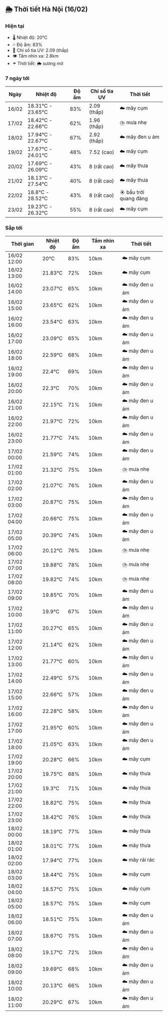 ## 🌦️ Thời tiết Hà Nội (16/02)

### Hiện tại

- 🌡️ Nhiệt độ: 20℃
- 💦 Độ ẩm: 83%
- 🌟 Chỉ số tia UV: 2.09 (thấp)
- 👁️ Tầm nhìn xa: 2.8km
- ☂️ Thời tiết: 🌦️ sương mờ

### 7 ngày tới

| Ngày | Nhiệt độ | Độ ẩm | Chỉ số tia UV | Thời tiết |
| --- | --- | --- | --- | --- |
| 16/02 | 18.31℃ - 23.65℃ | 83% | 2.09 (thấp) | ☁️ mây cụm |
| 17/02 | 18.42℃ - 22.66℃ | 62% | 1.96 (thấp) | ⛈️ mưa nhẹ |
| 18/02 | 17.94℃ - 22.67℃ | 67% | 2.92 (thấp) | ☁️ mây đen u ám |
| 19/02 | 17.67℃ - 24.01℃ | 48% | 7.52 (cao) | ☁️ mây cụm |
| 20/02 | 17.69℃ - 26.09℃ | 43% | 8 (rất cao) | ☁️ mây thưa |
| 21/02 | 18.13℃ - 27.54℃ | 40% | 8 (rất cao) | ☁️ mây thưa |
| 22/02 | 18.8℃ - 28.52℃ | 43% | 8 (rất cao) | ☀️ bầu trời quang đãng |
| 23/02 | 19.23℃ - 26.32℃ | 55% | 8 (rất cao) | ☁️ mây cụm |

### Sắp tới

| Thời gian | Nhiệt độ | Độ ẩm | Tầm nhìn xa | Thời tiết |
| --- | --- | --- | --- | --- |
| 16/02 12:00 | 20℃ | 83% | 10km | ☁️ mây cụm |
| 16/02 13:00 | 21.83℃ | 72% | 10km | ☁️ mây cụm |
| 16/02 14:00 | 23.07℃ | 65% | 10km | ☁️ mây đen u ám |
| 16/02 15:00 | 23.65℃ | 62% | 10km | ☁️ mây đen u ám |
| 16/02 16:00 | 23.54℃ | 63% | 10km | ☁️ mây đen u ám |
| 16/02 17:00 | 23.09℃ | 65% | 10km | ☁️ mây đen u ám |
| 16/02 18:00 | 22.59℃ | 68% | 10km | ☁️ mây đen u ám |
| 16/02 19:00 | 22.4℃ | 69% | 10km | ☁️ mây đen u ám |
| 16/02 20:00 | 22.3℃ | 70% | 10km | ☁️ mây đen u ám |
| 16/02 21:00 | 22.15℃ | 71% | 10km | ☁️ mây đen u ám |
| 16/02 22:00 | 21.97℃ | 72% | 10km | ☁️ mây đen u ám |
| 16/02 23:00 | 21.77℃ | 74% | 10km | ☁️ mây đen u ám |
| 17/02 00:00 | 21.59℃ | 74% | 10km | ☁️ mây đen u ám |
| 17/02 01:00 | 21.32℃ | 75% | 10km | ⛈️ mưa nhẹ |
| 17/02 02:00 | 21.07℃ | 76% | 10km | ☁️ mây đen u ám |
| 17/02 03:00 | 20.87℃ | 75% | 10km | ☁️ mây đen u ám |
| 17/02 04:00 | 20.66℃ | 75% | 10km | ☁️ mây đen u ám |
| 17/02 05:00 | 20.39℃ | 74% | 10km | ☁️ mây đen u ám |
| 17/02 06:00 | 20.12℃ | 76% | 10km | ⛈️ mưa nhẹ |
| 17/02 07:00 | 19.88℃ | 78% | 10km | ⛈️ mưa nhẹ |
| 17/02 08:00 | 19.82℃ | 74% | 10km | ⛈️ mưa nhẹ |
| 17/02 09:00 | 19.85℃ | 70% | 10km | ☁️ mây đen u ám |
| 17/02 10:00 | 19.9℃ | 67% | 10km | ☁️ mây đen u ám |
| 17/02 11:00 | 20.27℃ | 65% | 10km | ☁️ mây đen u ám |
| 17/02 12:00 | 21.14℃ | 62% | 10km | ☁️ mây đen u ám |
| 17/02 13:00 | 21.77℃ | 60% | 10km | ☁️ mây đen u ám |
| 17/02 14:00 | 22.49℃ | 57% | 10km | ☁️ mây đen u ám |
| 17/02 15:00 | 22.66℃ | 57% | 10km | ☁️ mây đen u ám |
| 17/02 16:00 | 22.28℃ | 58% | 10km | ☁️ mây đen u ám |
| 17/02 17:00 | 21.95℃ | 60% | 10km | ☁️ mây đen u ám |
| 17/02 18:00 | 21.05℃ | 63% | 10km | ☁️ mây đen u ám |
| 17/02 19:00 | 20.28℃ | 66% | 10km | ☁️ mây cụm |
| 17/02 20:00 | 19.75℃ | 68% | 10km | ☁️ mây thưa |
| 17/02 21:00 | 19.3℃ | 71% | 10km | ☁️ mây thưa |
| 17/02 22:00 | 18.82℃ | 75% | 10km | ☁️ mây thưa |
| 17/02 23:00 | 18.42℃ | 76% | 10km | ☁️ mây thưa |
| 18/02 00:00 | 18.19℃ | 77% | 10km | ☁️ mây thưa |
| 18/02 01:00 | 18.01℃ | 77% | 10km | ☁️ mây thưa |
| 18/02 02:00 | 17.94℃ | 77% | 10km | ☁️ mây rải rác |
| 18/02 03:00 | 18.44℃ | 75% | 10km | ☁️ mây cụm |
| 18/02 04:00 | 18.57℃ | 75% | 10km | ☁️ mây cụm |
| 18/02 05:00 | 18.57℃ | 75% | 10km | ☁️ mây cụm |
| 18/02 06:00 | 18.51℃ | 75% | 10km | ☁️ mây đen u ám |
| 18/02 07:00 | 18.67℃ | 75% | 10km | ☁️ mây đen u ám |
| 18/02 08:00 | 19.17℃ | 72% | 10km | ☁️ mây đen u ám |
| 18/02 09:00 | 19.69℃ | 68% | 10km | ☁️ mây đen u ám |
| 18/02 10:00 | 20.13℃ | 66% | 10km | ☁️ mây đen u ám |
| 18/02 11:00 | 20.29℃ | 67% | 10km | ☁️ mây đen u ám |
